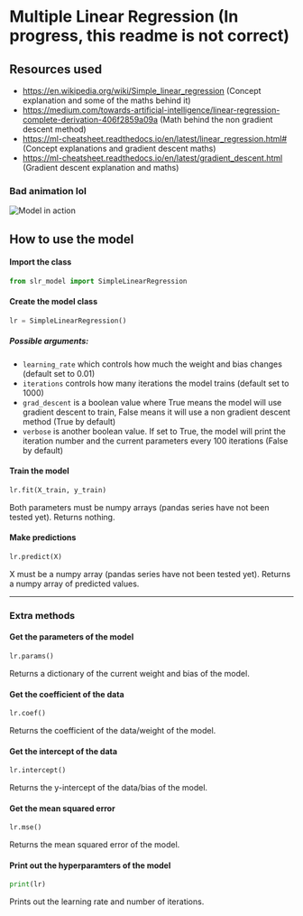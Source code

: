 # Multiple Linear Regression (In progress, this readme is not correct)

## Resources used
- https://en.wikipedia.org/wiki/Simple_linear_regression (Concept explanation and some of the maths behind it)
- https://medium.com/towards-artificial-intelligence/linear-regression-complete-derivation-406f2859a09a (Math behind the non gradient descent method)
- https://ml-cheatsheet.readthedocs.io/en/latest/linear_regression.html# (Concept explanations and gradient descent maths)
- https://ml-cheatsheet.readthedocs.io/en/latest/gradient_descent.html (Gradient descent explanation and maths)

### Bad animation lol
![Model in action](https://cdn.discordapp.com/attachments/644342031279194112/808173400161910794/fsd.gif)

## How to use the model

#### Import the class
```py
from slr_model import SimpleLinearRegression
```
#### Create the model class
```py
lr = SimpleLinearRegression()
```
##### Possible arguments:
- `learning_rate` which controls how much the weight and bias changes (default set to 0.01)
- `iterations` controls how many iterations the model trains (default set to 1000)
- `grad_descent` is a boolean value where True means the model will use gradient descent to train, False means it will use a non gradient descent method (True by default)
- `verbose` is another boolean value. If set to True, the model will print the iteration number and the current parameters every 100 iterations (False by default)

#### Train the model
```py
lr.fit(X_train, y_train)
```
Both parameters must be numpy arrays (pandas series have not been tested yet). Returns nothing.

#### Make predictions
```py
lr.predict(X)
```
X must be a numpy array (pandas series have not been tested yet). Returns a numpy array of predicted values.

---
### Extra methods

#### Get the parameters of the model
```py
lr.params()
```
Returns a dictionary of the current weight and bias of the model.

#### Get the coefficient of the data
```py
lr.coef()
```
Returns the coefficient of the data/weight of the model.

#### Get the intercept of the data
```py
lr.intercept()
```
Returns the y-intercept of the data/bias of the model.

#### Get the mean squared error
```py
lr.mse()
```
Returns the mean squared error of the model.

#### Print out the hyperparamters of the model
```py
print(lr)
```
Prints out the learning rate and number of iterations.

